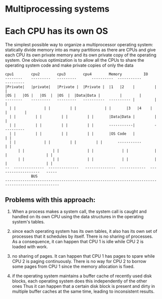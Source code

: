 Multiprocessing systems
===========================

Each CPU has its own OS
=========================

The simplest possible way to organize a multiprocessor operating system:
	statically divide memory into as many partitions as there are CPUs and 
	give each CPU its own private memory and its own private copy of the operating system.
	One obvious optimization is to allow all the CPUs to share the operating system code and make private copies of only the data

	cpu1		cpu2		cpu3		cpu4		Memory			IO
	--------	---------	---------    	----------	-----------	      ---------
	|Private|	|private|	|Private |	|Private |	|1   |2	   |	     |	      |
	|OS	|	|OS	|	|OS	 |	|OS	 |	|Data|Data | 	     |        |
	--------	---------	---------	----------	---------- | 	     |        |
	  | |	          | |		  | |             | | 		|3   |4    |	     |        |
	  | |		  | |		  | |		  | |		|Data|Data |	     |        |
	  | |		  | |		  | |		  | |		-----------|         ----------
	  | |		  | |		  | |		  | |		|OS Code   |          | |
	  | |	          | |		  | |		  | |		-----------           | |
          | |             | |             | |             | |            | |                  | |
          | |             | |             | |             | |            | |                  | |
	--  --------------  --------------   --------------  ------------  -------------------   -----
	 			BUS
	-----------------------------------------------------------------------------------------------

Problems with this approach:
---------------------------
1. When a process makes a system call, the system call is caught and handled on its own CPU using the data structures in the operating system's tables.

2. since each operating system has its own tables, it also has its own set of processes that it schedules by itself. There is no sharing of processes. As a consequence, it can happen that CPU 1 is idle while CPU 2 is loaded with work.

3. no sharing of pages. It can happen that CPU 1 has pages to spare while CPU 2 is paging continuously.
	There is no way for CPU 2 to borrow some pages from CPU 1 since the memory allocation is fixed.

4. if the operating system maintains a buffer cache of recently used disk blocks, each operating system does this independently of the other ones
	Thus it can happen that a certain disk block is present and dirty in multiple buffer caches at the same time, leading to inconsistent results.



